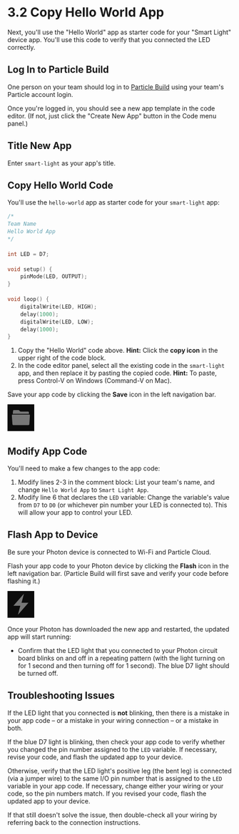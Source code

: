 # 3.2 Copy Hello World App

Next, you'll use the "Hello World" app as starter code for your "Smart Light" device app. You'll use this code to verify that you connected the LED correctly.

## Log In to Particle Build

One person on your team should log in to [Particle Build](https://login.particle.io/build) using your team's Particle account login.

Once you're logged in, you should see a new app template in the code editor.  \(If not, just click the "Create New App" button in the Code menu panel.\)

## Title New App

Enter `smart-light` as your app's title.

## Copy Hello World Code

You'll use the `hello-world` app as starter code for your `smart-light` app:

```cpp
/*
Team Name
Hello World App
*/

int LED = D7;

void setup() {
    pinMode(LED, OUTPUT);
}

void loop() {
    digitalWrite(LED, HIGH);
    delay(1000);
    digitalWrite(LED, LOW);
    delay(1000);
}

```

1. Copy the "Hello World" code above. **Hint:** Click the **copy icon** in the upper right of the code block.
2. In the code editor panel, select all the existing code in the `smart-light` app, and then replace it by pasting the copied code. **Hint:** To paste, press Control-V on Windows \(Command-V on Mac\).

Save your app code by clicking the **Save** icon in the left navigation bar.

![Save Icon](../../.gitbook/assets/pb-save-icon.png)

## Modify App Code

You'll need to make a few changes to the app code:

1. Modify lines 2-3 in the comment block:  List your team's name, and change `Hello World App` to `Smart Light App`.
2. Modify line 6 that declares the `LED` variable:  Change the variable's value from `D7` to `D0` \(or whichever pin number your LED is connected to\). This will allow your app to control your LED.

## Flash App to Device

Be sure your Photon device is connected to Wi-Fi and Particle Cloud.

Flash your app code to your Photon device by clicking the **Flash** icon in the left navigation bar. \(Particle Build will first save and verify your code before flashing it.\)

![Flash Icon](../../.gitbook/assets/pb-flash-icon.png)

Once your Photon has downloaded the new app and restarted, the updated app will start running:

* Confirm that the LED light that you connected to your Photon circuit board blinks on and off in a repeating pattern \(with the light turning on for 1 second and then turning off for 1 second\).  The blue D7 light should be turned off.

## Troubleshooting Issues

If the LED light that you connected is **not** blinking, then there is a mistake in your app code – or a mistake in your wiring connection – or a mistake in both.

If the blue D7 light is blinking, then check your app code to verify whether you changed the pin number assigned to the `LED` variable. If necessary, revise your code, and flash the updated app to your device.

Otherwise, verify that the LED light's positive leg \(the bent leg\) is connected \(via a jumper wire\) to the same I/O pin number that is assigned to the `LED` variable in your app code. If necessary, change either your wiring or your code, so the pin numbers match. If you revised your code, flash the updated app to your device.

If that still doesn't solve the issue, then double-check all your wiring by referring back to the connection instructions.

